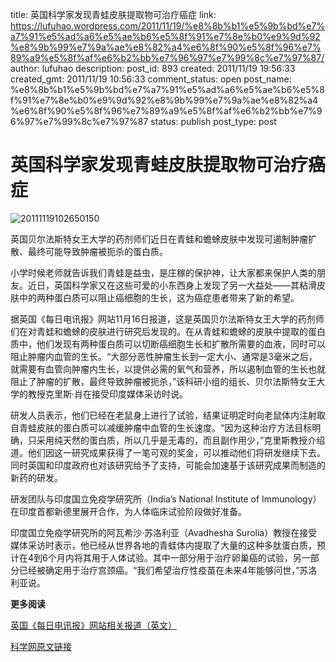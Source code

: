 title: 英国科学家发现青蛙皮肤提取物可治疗癌症
link: https://lufuhao.wordpress.com/2011/11/19/%e8%8b%b1%e5%9b%bd%e7%a7%91%e5%ad%a6%e5%ae%b6%e5%8f%91%e7%8e%b0%e9%9d%92%e8%9b%99%e7%9a%ae%e8%82%a4%e6%8f%90%e5%8f%96%e7%89%a9%e5%8f%af%e6%b2%bb%e7%96%97%e7%99%8c%e7%97%87/
author: lufuhao
description: 
post_id: 893
created: 2011/11/19 19:56:33
created_gmt: 2011/11/19 10:56:33
comment_status: open
post_name: %e8%8b%b1%e5%9b%bd%e7%a7%91%e5%ad%a6%e5%ae%b6%e5%8f%91%e7%8e%b0%e9%9d%92%e8%9b%99%e7%9a%ae%e8%82%a4%e6%8f%90%e5%8f%96%e7%89%a9%e5%8f%af%e6%b2%bb%e7%96%97%e7%99%8c%e7%97%87
status: publish
post_type: post

# 英国科学家发现青蛙皮肤提取物可治疗癌症

![20111119102650150](http://lufuhao.files.wordpress.com/2011/11/20111119102650150_thumb.jpg)

英国贝尔法斯特女王大学的药剂师们近日在青蛙和蟾蜍皮肤中发现可遏制肿瘤扩散、最终可能导致肿瘤被扼杀的蛋白质。 

小学时候老师就告诉我们青蛙是益虫，是庄稼的保护神，让大家都来保护人类的朋友。近日，英国科学家又在这些可爱的小东西身上发现了另一大益处——其粘滑皮肤中的两种蛋白质可以阻止癌细胞的生长，这为癌症患者带来了新的希望。 

据英国《每日电讯报》网站11月16日报道，这是英国贝尔法斯特女王大学的药剂师们在对青蛙和蟾蜍的皮肤进行研究后发现的。在从青蛙和蟾蜍的皮肤中提取的蛋白质中，他们发现有两种蛋白质可以切断癌细胞生长和扩散所需要的血液，同时可以阻止肿瘤内血管的生长。“大部分恶性肿瘤生长到一定大小、通常是3毫米之后，就需要有血管向肿瘤内生长，以提供必需的氧气和营养，所以遏制血管的生长也就阻止了肿瘤的扩散，最终导致肿瘤被扼杀，”该科研小组的组长、贝尔法斯特女王大学的教授克里斯·肖在接受印度媒体采访时说。 

研发人员表示，他们已经在老鼠身上进行了试验，结果证明定时向老鼠体内注射取自青蛙皮肤的蛋白质可以减缓肿瘤中血管的生长速度。“因为这种治疗方法目标明确，只采用纯天然的蛋白质，所以几乎是无毒的，而且副作用少，”克里斯教授介绍道。他们因这一研究成果获得了一笔可观的奖金，可以推动他们将研发继续下去。同时英国和印度政府也对该研究给予了支持，可能会加速基于该研究成果而制造的新药的研发。 

研发团队与印度国立免疫学研究所（India’s National Institute of Immunology）在印度首都新德里展开合作，为人体临床试验阶段做好准备。 

印度国立免疫学研究所的阿瓦希沙·苏洛利亚（Avadhesha Surolia）教授在接受媒体采访时表示，他已经从世界各地的青蛙体内提取了大量的这种多肽蛋白质，预计在4到6个月内将其用于人体试验。其中一部分用于治疗卵巢癌的试验，另一部分已经被确定用于治疗宫颈癌。“我们希望治疗性疫苗在未来4年能够问世，”苏洛利亚说。 

**更多阅读**

[英国《每日电讯报》网站相关报道（英文）](http://www.telegraph.co.uk/science/science-news/8893856/Frog-skin-chemicals-could-hold-key-to-curing-cancer.html)

[科学网原文链接](http://news.sciencenet.cn/htmlnews/2011/11/255651.shtm)